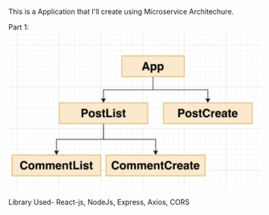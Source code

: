 This is a Application that I'll create using Microservice Architechure.

Part 1:
![Alt text](img/BasicArchitechture.png)

Library Used- React-js, NodeJs, Express, Axios, CORS
